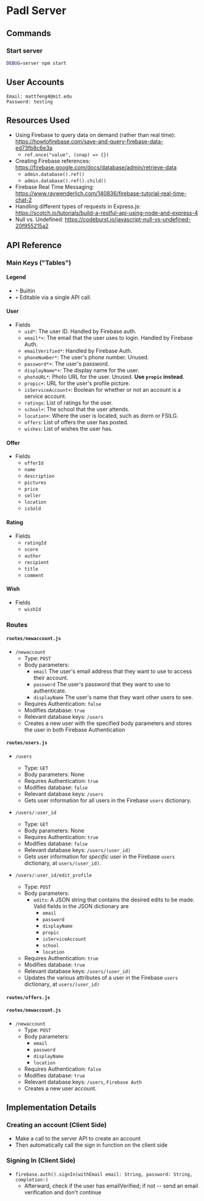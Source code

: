 # Padl Server

## Commands

### Start server
```bash
DEBUG=server npm start
```



## User Accounts
```
Email: mattfeng4@mit.edu
Password: testing
```

## Resources Used

* Using Firebase to query data on demand (rather than real time): https://howtofirebase.com/save-and-query-firebase-data-ed73fb8c6e3a
  * `ref.once("value", (snap) => {})`
* Creating Firebase references: https://firebase.google.com/docs/database/admin/retrieve-data
  * `admin.database().ref()`
  * `admin.database().ref().child()`
* Firebase Real Time Messaging: https://www.raywenderlich.com/140836/firebase-tutorial-real-time-chat-2
* Handling different types of requests in Express.js: https://scotch.io/tutorials/build-a-restful-api-using-node-and-express-4
* Null vs. Undefined: https://codeburst.io/javascript-null-vs-undefined-20f955215a2

## API Reference

### Main Keys ("Tables")

#### Legend
- `*` Builtin
- `+` Editable via a single API call.

#### User
* Fields
  * `uid*`: The user ID. Handled by Firebase auth.
  * `email*+`: The email that the user uses to login. Handled by Firebase Auth.
  * `emailVerified*`: Handled by Firebase Auth.
  * `phoneNumber*`: The user's phone number. Unused.
  * `password*+`: The user's password.
  * `displayName*+`: The display name for the user.
  * `photoURL*`: Photo URL for the user. Unused. **Use `propic` instead**.
  * `propic+`: URL for the user's profile picture.
  * `isServiceAccount+`: Boolean for whether or not an account is a service account.
  * `ratings`: List of ratings for the user.
  * `school+`: The school that the user attends.
  * `location+`: Where the user is located, such as dorm or FSILG.
  * `offers`: List of offers the user has posted.
  * `wishes`: List of wishes the user has.

#### Offer
* Fields
  * `offerId`
  * `name`
  * `description`
  * `pictures`
  * `price`
  * `seller`
  * `location`
  * `isSold`

#### Rating
* Fields
  * `ratingId`
  * `score`
  * `author`
  * `recipient`
  * `title`
  * `comment`

#### Wish
* Fields
  * `wishId`

### Routes

#### `routes/newaccount.js`
* `/newaccount`
  * Type: `POST`
  * Body parameters:
    * `email` The user's email address that they want to use to access their account.
    * `password` The user's password that they want to use to authenticate.
    * `displayName` The user's name that they want other users to see.
  * Requires Authentication: `false`
  * Modifies database: `true`
  * Relevant database keys: `/users`
  * Creates a new user with the specified body parameters and stores the user in both Firebase Authentication


#### `routes/users.js`
* `/users`
  * Type: `GET`
  * Body parameters: None
  * Requires Authentication: `true`
  * Modifies database: `false`
  * Relevant database keys: `/users`
  * Gets user information for all users in the Firebase `users` dictionary.

* `/users/:user_id`
  * Type: `GET`
  * Body parameters: None
  * Requires Authentication: `true`
  * Modifies database: `false`
  * Relevant database keys: `/users/(user_id)`
  * Gets user information for *specific* user in the Firebase `users` dictionary, at `users/(user_id)`.

* `/users/:user_id/edit_profile`
  * Type: `POST`
  * Body parameters:
    * `edits`: A JSON string that contains the desired edits to be made. Valid fields in the JSON dictionary are
      * `email`
      * `password`
      * `displayName`
      * `propic`
      * `isServiceAccount`
      * `school`
      * `location`
  * Requires Authentication: `true`
  * Modifies database: `true`
  * Relevant database keys: `/users/(user_id)`
  * Updates the various attributes of a user in the Firebase `users` dictionary, at `users/(user_id)`

#### `routes/offers.js`

#### `routes/newaccount.js`
* `/newaccount`
  * Type: `POST`
  * Body parameters:
    * `email`
    * `password`
    * `displayName`
    * `location`
  * Requires Authentication: `false`
  * Modifies database: `true`
  * Relevant database keys: `/users`, `Firebase Auth`
  * Creates a new user account.


## Implementation Details

### Creating an account (Client Side)
* Make a call to the server API to create an account
* Then automatically call the sign in function on the client side

### Signing In (Client Side)
* `firebase.auth().signIn(withEmail email: String, password: String, completion:)`
  * Afterward, check if the user has emailVerified; if not -- send an email verification and don't continue
